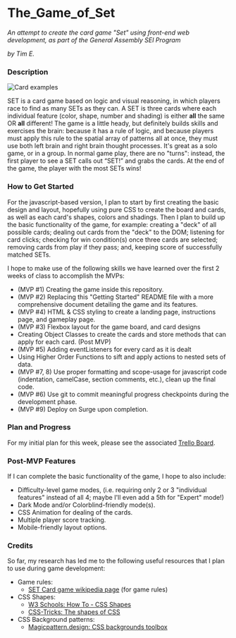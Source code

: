 # The_Game_of_Set
*An attempt to create the card game "Set" using front-end web development, as part of the General Assembly SEI Program*

*by Tim E.*

### Description
![Card examples](https://www.tylerbarron.com/static/media/setBoard.0d8a40f5.jpg)

SET is a card game based on logic and visual reasoning, in which players race to find as many SETs as they can. A SET is three cards where each individual feature (color, shape, number and shading) is either **all** the same OR **all** different! The game is a little heady, but definitely builds skills and exercises the brain: because it has a rule of logic, and because players must apply this rule to the spatial array of patterns all at once, they must use both left brain and right brain thought processes. It's great as a solo game, or in a group. In normal game play, there are no "turns": instead, the first player to see a SET calls out “SET!” and grabs the cards. At the end of the game, the player with the most SETs wins! 

### How to Get Started
For the javascript-based version, I plan to start by first creating the basic design and layout, hopefully using pure CSS to create the board and cards, as well as each card's shapes, colors and shadings. Then I plan to build up the basic functionality of the game, for example: creating a "deck" of all possible cards; dealing out cards from the "deck" to the DOM; listening for card clicks; checking for win condition(s) once three cards are selected; removing cards from play if they pass; and, keeping score of successfully matched SETs. 

I hope to make use of the following skills we have learned over the first 2 weeks of class to accomplish the MVPs:
- (MVP #1) Creating the game inside this repository.
- (MVP #2) Replacing this "Getting Started" README file with a more comprehensive document detailing the game and its features. 
- (MVP #4) HTML & CSS styling to create a landing page, instructions page, and gameplay page.
- (MVP #3) Flexbox layout for the game board, and card designs
- Creating Object Classes to create the cards and store methods that can apply for each card. (Post MVP)
- (MVP #5) Adding eventListeners for every card as it is dealt
- Using Higher Order Functions to sift and apply actions to nested sets of data.
- (MVP #7, 8) Use proper formatting and scope-usage for javascript code (indentation, camelCase, section comments, etc.),  clean up the final code.
- (MVP #6) Use git to commit meaningful progress checkpoints during the development phase. 
- (MVP #9) Deploy on Surge upon completion.

### Plan and Progress
For my initial plan for this week, please see the associated [Trello Board](https://trello.com/b/rqeBxQwd/ga-project-1-workflow-board). 

### Post-MVP Features
If I can complete the basic functionality of the game, I hope to also include:
- Difficulty-level game modes, (i.e. requiring only 2 or 3 "individual features" instead of all 4; maybe I'll even add a 5th for "Expert" mode!)
- Dark Mode and/or Colorblind-friendly mode(s).
- CSS Animation for dealing of the cards.
- Multiple player score tracking.
- Mobile-friendly layout options.

### Credits
So far, my research has led me to the following useful resources that I plan to use during game development:
- Game rules:
  - [SET Card game wikipedia page](https://en.wikipedia.org/wiki/Set_(card_game)) (for game rules)
- CSS Shapes:
  - [W3 Schools: How To - CSS Shapes](https://www.w3schools.com/howto/howto_css_shapes.asp)
  - [CSS-Tricks: The shapes of CSS](https://css-tricks.com/the-shapes-of-css/)
- CSS Background patterns:
  - [Magicpattern.design: CSS backgrounds toolbox](https://www.magicpattern.design/tools/css-backgrounds)
